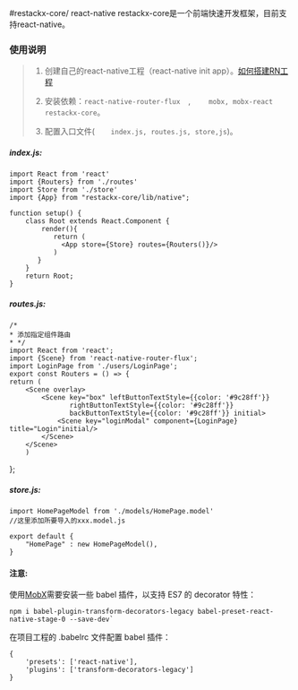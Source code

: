 #restackx-core/ react-native
restackx-core是一个前端快速开发框架，目前支持react-native。

### 使用说明

>1. 创建自己的react-native工程（react-native init app）。[如何搭建RN工程](https://facebook.github.io/react-native/docs/getting-started.html)
>
>2. 安装依赖：`react-native-router-flux	`, `	mobx, mobx-react` `	restackx-core`。
>
>3. 配置入口文件(`	index.js, routes.js, store,js`)。
>

##### index.js: 

	import React from 'react'
	import {Routers} from './routes'
	import Store from './store'
	import {App} from "restackx-core/lib/native";

	function setup() {
        class Root extends React.Component {
            render(){
               return (
                 <App store={Store} routes={Routers()}/>
               )
           }
        }
        return Root;
	}

##### routes.js: 

	/*
	* 添加指定组件路由
	* */
	import React from 'react';
	import {Scene} from 'react-native-router-flux';
	import LoginPage from './users/LoginPage';
	export const Routers = () => {
    return (
        <Scene overlay>
            <Scene key="box" leftButtonTextStyle={{color: '#9c28ff'}}
                   rightButtonTextStyle={{color: '#9c28ff'}}
                   backButtonTextStyle={{color: '#9c28ff'}} initial>
                <Scene key="loginModal" component={LoginPage} title="Login"initial/>
            </Scene>
        </Scene>
	    )
};

##### store.js: 

	import HomePageModel from './models/HomePage.model'
	//这里添加所要导入的xxx.model.js

	export default {
    	"HomePage" : new HomePageModel(),
	}

#### 注意:
使用[MobX](https://mobx.js.org/)需要安装一些 babel 插件，以支持 ES7 的 decorator 特性：

	npm i babel-plugin-transform-decorators-legacy babel-preset-react-native-stage-0 --save-dev`

在项目工程的 .babelrc 文件配置 babel 插件：
				
	{
 		'presets': ['react-native'],
 		'plugins': ['transform-decorators-legacy']
	}


